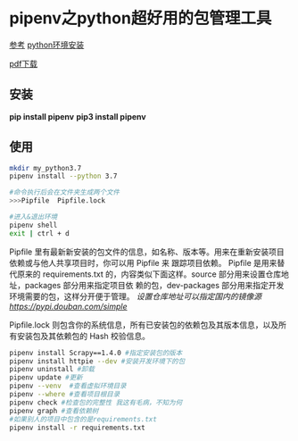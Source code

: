 # pipenv之python超好用的包管理工具

[参考](https://segmentfault.com/a/1190000015389565)
[python环境安装](https://blog.csdn.net/weixin_44038167/article/details/106825067)

[pdf下载](https://github.com/zyl-fun/pic/blob/master/Pipenv%20%E2%80%93%20%E8%B6%85%E5%A5%BD%E7%94%A8%E7%9A%84Python%E5%8C%85%E7%AE%A1%E7%90%86%E5%B7%A5%E5%85%B7.pdf)

## 安装
**pip install pipenv**
**pip3 install pipenv**

## 使用

```bash
mkdir my_python3.7
pipenv install --python 3.7

#命令执行后会在文件夹生成两个文件
>>>Pipfile  Pipfile.lock

#进入&退出环境 
pipenv shell
exit | ctrl + d
```
Pipfile ⾥有最新新安装的包⽂件的信息，如名称、版本等。⽤来在重新安装项⽬依赖或与他⼈共享项⽬时，你可以⽤ Pipfile 来
跟踪项⽬依赖。
Pipfile 是⽤来替代原来的 requirements.txt 的，内容类似下⾯这样。source 部分⽤来设置仓库地址，packages 部分⽤来指定项⽬依 赖的包，dev-packages 部分⽤来指定开发环境需要的包，这样分开便于管理。
*设置仓库地址可以指定国内的镜像源     https://pypi.douban.com/simple*

Pipfile.lock 则包含你的系统信息，所有已安装包的依赖包及其版本信息，以及所有安装包及其依赖包的 Hash 校验信息。

```bash
pipenv install Scrapy==1.4.0 #指定安装包的版本
pipenv install httpie --dev #安装开发环境下的包
pipenv uninstall #卸载
pipenv update #更新
pipenv --venv  #查看虚拟环境目录
pipenv --where #查看项目根目录
pipenv check #检查包的完整性 我这有毛病，不知为何
pipenv graph #查看依赖树
#如果别人的项目中包含的是requirements.txt
pipenv install -r requirements.txt
```